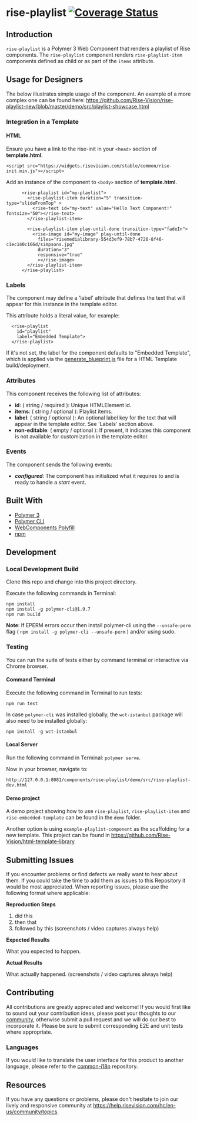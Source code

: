 # rise-playlist [![Coverage Status](https://coveralls.io/repos/github/Rise-Vision/rise-playlist/badge.svg?branch=master)](https://coveralls.io/github/Rise-Vision/rise-playlist?branch=master)

## Introduction
`rise-playlist` is a Polymer 3 Web Component that renders a playlist of Rise components. The `rise-playlist` component renders `rise-playlist-item` components defined as child or as part of the `items` attribute.

## Usage for Designers
The below illustrates simple usage of the component. An example of a more complex one can be found here: 
https://github.com/Rise-Vision/rise-playlist-new/blob/master/demo/src/playlist-showcase.html

### Integration in a Template
#### HTML

Ensure you have a link to the rise-init in your `<head>` section of **template.html**.
```
<script src="https://widgets.risevision.com/stable/common/rise-init.min.js"></script>
```

Add an instance of the component to `<body>` section of **template.html**.
```
      <rise-playlist id="my-playlist">
        <rise-playlist-item duration="5" transition-type="slideFromTop" >
          <rise-text id="my-text" value="Hello Text Component!" fontsize="50"></rise-text>
        </rise-playlist-item>

        <rise-playlist-item play-until-done transition-type="fadeIn">
          <rise-image id="my-image" play-until-done
            files="risemedialibrary-554d3ef9-78b7-4726-8f46-c1ec140c166d/simpsons.jpg"
            duration="3"
            responsive="true"
            ></rise-image>
        </rise-playlist-item>
      </rise-playlist>
```

### Labels

The component may define a 'label' attribute that defines the text that will appear for this instance in the template editor.

This attribute holds a literal value, for example:

```
  <rise-playlist
    id="playlist"
    label="Embedded Template">
  </rise-playlist>
```

If it's not set, the label for the component defaults to "Embedded Template", which is applied via the [generate_blueprint.js](https://github.com/Rise-Vision/html-template-library/blob/master/generate_blueprint.js) file for a HTML Template build/deployment.

### Attributes

This component receives the following list of attributes:

- **id**: ( string / required ): Unique HTMLElement id.
- **items**: ( string / optional ): Playlist items.
- **label**: ( string / optional ): An optional label key for the text that will appear in the template editor. See 'Labels' section above.
- **non-editable**: ( empty / optional ): If present, it indicates this component is not available for customization in the template editor.


### Events

The component sends the following events:

- **_configured_**: The component has initialized what it requires to and is ready to handle a _start_ event.

## Built With
- [Polymer 3](https://www.polymer-project.org/)
- [Polymer CLI](https://github.com/Polymer/tools/tree/master/packages/cli)
- [WebComponents Polyfill](https://www.webcomponents.org/polyfills/)
- [npm](https://www.npmjs.org)

## Development

### Local Development Build
Clone this repo and change into this project directory.

Execute the following commands in Terminal:

```
npm install
npm install -g polymer-cli@1.9.7
npm run build
```

**Note**: If EPERM errors occur then install polymer-cli using the `--unsafe-perm` flag ( `npm install -g polymer-cli --unsafe-perm` ) and/or using sudo.

### Testing
You can run the suite of tests either by command terminal or interactive via Chrome browser.

#### Command Terminal
Execute the following command in Terminal to run tests:

```
npm run test
```

In case `polymer-cli` was installed globally, the `wct-istanbul` package will also need to be installed globally:

```
npm install -g wct-istanbul
```

#### Local Server
Run the following command in Terminal: `polymer serve`.

Now in your browser, navigate to:

```
http://127.0.0.1:8081/components/rise-playlist/demo/src/rise-playlist-dev.html
```

#### Demo project

A demo project showing how to use `rise-playlist`, `rise-playlist-item` and `rise-embedded-template` can be found in the `demo` folder.

Another option is using `example-playlist-component` as the scaffolding for a new template. This project can be found in https://github.com/Rise-Vision/html-template-library

## Submitting Issues
If you encounter problems or find defects we really want to hear about them. If you could take the time to add them as issues to this Repository it would be most appreciated. When reporting issues, please use the following format where applicable:

**Reproduction Steps**

1. did this
2. then that
3. followed by this (screenshots / video captures always help)

**Expected Results**

What you expected to happen.

**Actual Results**

What actually happened. (screenshots / video captures always help)

## Contributing
All contributions are greatly appreciated and welcome! If you would first like to sound out your contribution ideas, please post your thoughts to our [community](https://help.risevision.com/hc/en-us/community/topics), otherwise submit a pull request and we will do our best to incorporate it. Please be sure to submit corresponding E2E and unit tests where appropriate.

### Languages
If you would like to translate the user interface for this product to another language, please refer to the [common-i18n](https://github.com/Rise-Vision/common-i18n) repository.

## Resources
If you have any questions or problems, please don't hesitate to join our lively and responsive community at https://help.risevision.com/hc/en-us/community/topics.
